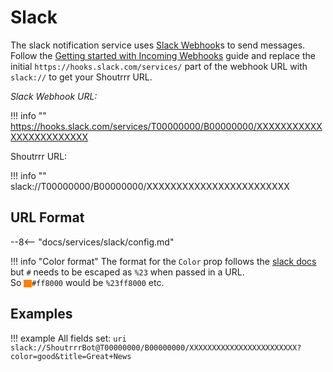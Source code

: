 # Slack

The slack notification service uses [Slack Webhook](https://api.slack.com/messaging/webhooks)s to send messages.  
Follow the [Getting started with Incoming Webhooks](https://api.slack.com/messaging/webhooks#getting_started) guide and
replace the initial `https://hooks.slack.com/services/` part of the webhook URL with `slack://` to get your Shoutrrr URL.

*Slack Webhook URL:*

!!! info ""
    https://hooks.slack.com/services/T00000000/B00000000/XXXXXXXXXXXXXXXXXXXXXXXX

Shoutrrr URL:

!!! info ""
    slack://T00000000/B00000000/XXXXXXXXXXXXXXXXXXXXXXXX


## URL Format
    
--8<-- "docs/services/slack/config.md"

!!! info "Color format"
    The format for the `Color` prop follows the [slack docs](https://api.slack.com/reference/messaging/attachments#fields)
    but `#` needs to be escaped as `%23` when passed in a URL.  
    So <span style="background:#ff8000;width:.9em;height:.9em;display:inline-block;vertical-align:middle"></span><code>#ff8000</code> would be `%23ff8000` etc.

## Examples

!!! example
    All fields set:
    ```uri
    slack://ShoutrrrBot@T00000000/B00000000/XXXXXXXXXXXXXXXXXXXXXXXX?color=good&title=Great+News
    ```